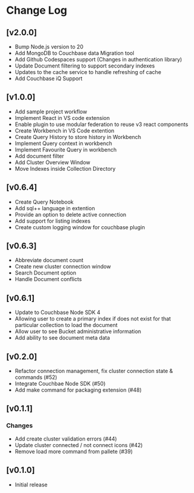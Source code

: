 # Change Log

## [v2.0.0]
- Bump Node.js version to 20
- Add MongoDB to Couchbase data Migration tool
- Add Github Codespaces support (Changes in authentication library)
- Update Document filtering to support secondary indexes
- Updates to the cache service to handle refreshing of cache
- Add Couchbase iQ Support

## [v1.0.0]
- Add sample project workflow
- Implement React in VS code extension
- Enable plugin to use modular federation to reuse v3 react components
- Create Workbench in VS Code extention
- Create Query History to store history in Workbench
- Implement Query context in workbench
- Implement Favourite Query in workbench
- Add document filter
- Add Cluster Overview Window
- Move Indexes inside Collection Directory

## [v0.6.4]
- Create Query Notebook
- Add sql++ language in extention
- Provide an option to delete active connection
- Add support for listing indexes
- Create custom logging window for couchbase plugin
## [v0.6.3]
- Abbreviate document count
- Create new cluster connection window
- Search Document option
- Handle Document conflicts


## [v0.6.1]
- Update to Couchbase Node SDK 4
- Allowing user to create a primary index if does not exist for that particular collection to load the document
- Allow user to see Bucket administrative information
- Add ability to see document meta data

## [v0.2.0]

- Refactor connection management, fix cluster connection state & commands (#52)
- Integrate Couchbae Node SDK (#50)
- Add make command for packaging extension (#48)

## [v0.1.1]

### Changes

- Add create cluster validation errors (#44)
- Update cluster connected / not connect icons (#42)
- Remove load more command from pallete (#39)

## [v0.1.0]

- Initial release

